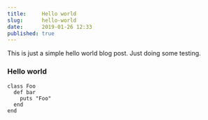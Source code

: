 ```yaml
---
title:     Hello world
slug:      hello-world
date:      2019-01-26 12:33
published: true
---
```


This is just a simple hello world blog post. Just doing some testing.

### Hello world

```crystal
class Foo
  def bar
    puts "Foo"
  end
end
```
